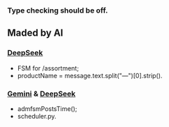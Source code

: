 ### Type checking should be off.

## Maded by AI
### [DeepSeek](https://www.deepseek.com)
* FSM for /assortment;
* productName = message.text.split("—")[0].strip().
### [Gemini](https://aistudio.google.com) & [DeepSeek](https://www.deepseek.com)
* admfsmPostsTime();
* scheduler.py.